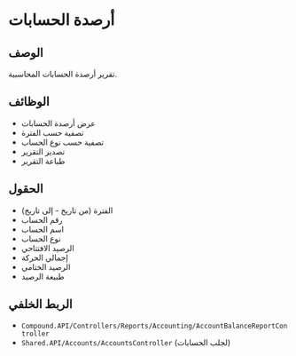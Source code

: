 # أرصدة الحسابات

## الوصف
تقرير أرصدة الحسابات المحاسبية.

## الوظائف
- عرض أرصدة الحسابات
- تصفية حسب الفترة
- تصفية حسب نوع الحساب
- تصدير التقرير
- طباعة التقرير

## الحقول
- الفترة (من تاريخ - إلى تاريخ)
- رقم الحساب
- اسم الحساب
- نوع الحساب
- الرصيد الافتتاحي
- إجمالي الحركة
- الرصيد الختامي
- طبيعة الرصيد

## الربط الخلفي
- `Compound.API/Controllers/Reports/Accounting/AccountBalanceReportController`
- `Shared.API/Accounts/AccountsController` (لجلب الحسابات)
